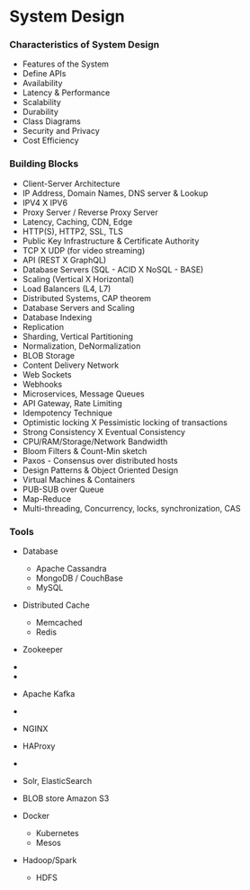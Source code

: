 # System Design

### Characteristics of System Design
* Features of the System
* Define APIs
* Availability
* Latency & Performance
* Scalability
* Durability
* Class Diagrams
* Security and Privacy
* Cost Efficiency

### Building Blocks
* Client-Server Architecture
* IP Address, Domain Names, DNS server & Lookup
* IPV4 X IPV6
* Proxy Server / Reverse Proxy Server
* Latency, Caching, CDN, Edge
* HTTP(S), HTTP2, SSL, TLS
* Public Key Infrastructure & Certificate Authority
* TCP X UDP (for video streaming)
* API (REST X GraphQL)
* Database Servers (SQL - ACID X NoSQL - BASE)
* Scaling (Vertical X Horizontal)
* Load Balancers (L4, L7)
* Distributed Systems, CAP theorem
* Database Servers and Scaling
* Database Indexing
* Replication
* Sharding, Vertical Partitioning
* Normalization, DeNormalization
* BLOB Storage
* Content Delivery Network
* Web Sockets
* Webhooks
* Microservices, Message Queues
* API Gateway, Rate Limiting
* Idempotency Technique
* Optimistic locking X Pessimistic locking of transactions
* Strong Consistency X Eventual Consistency
* CPU/RAM/Storage/Network Bandwidth
* Bloom Filters & Count-Min sketch
* Paxos - Consensus over distributed hosts
* Design Patterns & Object Oriented Design
* Virtual Machines & Containers
* PUB-SUB over Queue
* Map-Reduce
* Multi-threading, Concurrency, locks, synchronization, CAS

### Tools

* Database
  * Apache Cassandra
  * MongoDB / CouchBase
  * MySQL
* Distributed Cache
  * Memcached
  * Redis

* Zookeeper
* 
* 
* Apache Kafka
* 
* NGINX
* HAProxy
* 
* Solr, ElasticSearch
* BLOB store Amazon S3
* Docker
  * Kubernetes
  * Mesos
* Hadoop/Spark
  * HDFS